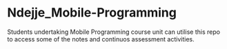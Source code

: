 # Ndejje_Mobile-Programming

Students undertaking Mobile Programming course unit can utilise this repo to access some of the notes and continuos assessment activities.
